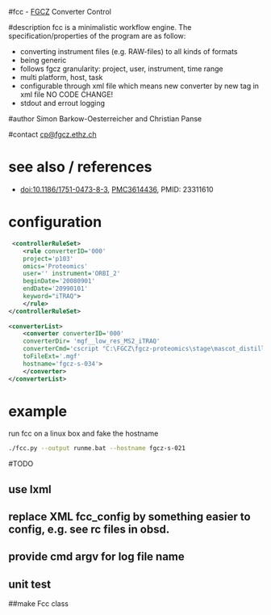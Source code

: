 #fcc - [FGCZ](http://www.fgcz.ethz.ch) Converter Control

#description
fcc is a minimalistic workflow engine.
The specification/properties of the program are as follow:
- converting instrument files (e.g. RAW-files) to all kinds of formats
- being generic
- follows fgcz granularity: project, user, instrument, time range
- multi platform, host, task
- configurable through xml file which means new converter by new tag in xml file NO CODE CHANGE!
- stdout and errout logging

#author
Simon Barkow-Oesterreicher and Christian Panse 
    
#contact
<cp@fgcz.ethz.ch>

# see also / references
- [doi:10.1186/1751-0473-8-3](http://www.scfbm.org/content/8/1/3/abstract), [PMC3614436](http://www.ncbi.nlm.nih.gov/pmc/articles/PMC3614436/),
PMID: 23311610

# configuration

```xml
 <controllerRuleSet>
    <rule converterID='000' 
    project='p103' 
    omics='Proteomics' 
    user='' instrument='ORBI_2' 
    beginDate='20080901' 
    endDate='20990101' 
    keyword="iTRAQ">
    </rule>
</controllerRuleSet>
    
<converterList>
    <converter converterID='000' 
    converterDir= 'mgf__low_res_MS2_iTRAQ' 
    converterCmd='cscript "C:\FGCZ\fgcz-proteomics\stage\mascot_distiller\fgczRaw2Mgf.vbs"'         converterOptions='"C:\FGCZ\fgcz-proteomics\stage\generalRawFileConverterRobot\MascotDistillerOPTs\Orbitrap_low_res_MS2_iTRAQ.opt"' 
    toFileExt='.mgf' 
    hostname='fgcz-s-034'> 
    </converter>
</converterList>
```
    
# example

run fcc on a linux box and fake the hostname
```bash
./fcc.py --output runme.bat --hostname fgcz-s-021
```

#TODO

## use lxml 
## replace XML fcc_config by something easier to config, e.g. see rc files in obsd.
## provide cmd argv for log file name
## unit test
##make Fcc class




